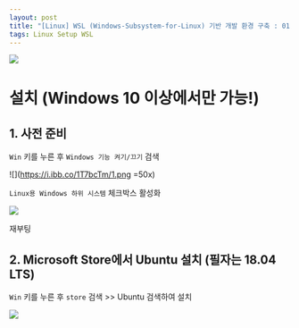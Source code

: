 ```yaml
---
layout: post
title: "[Linux] WSL (Windows-Subsystem-for-Linux) 기반 개발 환경 구축 : 01 (Not Completed)"
tags: Linux Setup WSL
---
```


![](https://cdn.pixabay.com/photo/2019/06/08/05/48/linux-4259595_1280.jpg)

# 설치 (Windows 10 이상에서만 가능!)

## 1. 사전 준비

`Win` 키를 누른 후 `Windows 기능 켜기/끄기` 검색

![](https://i.ibb.co/1T7bcTm/1.png =50x)


`Linux용 Windows 하위 시스템` 체크박스 활성화

![](https://i.ibb.co/WySG62W/2.png)


재부팅


## 2. Microsoft Store에서 Ubuntu 설치 (필자는 18.04 LTS)

`Win` 키를 누른 후 `store` 검색 >> Ubuntu 검색하여 설치

![](https://i.ibb.co/ZS8grC5/3.png)


